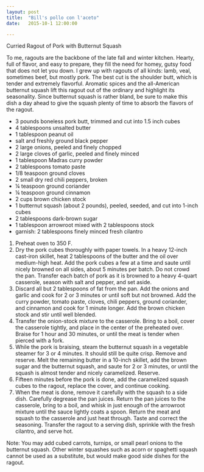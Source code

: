 ```yaml
---
layout: post
title:  "Bill's pollo con l'aceto"
date:   2015-10-1 12:00:00

---
```

Curried Ragout of Pork with Butternut Squash

To me, ragouts are the backbone of the late fall and winter kitchen.  Hearty, full of flavor, and easy to prepare, they fill the need for homey, gutsy food that does not let you down.  I grew up with ragouts of all kinds: lamb, veal, sometimes beef, but mostly pork.  The best cut is the shoulder butt, which is tender and extremely flavorful.  Aromatic spices and the all-American butternut squash lift this ragout out of the ordinary and highlight its seasonality.  Since butternut squash is rather bland, be sure to make this dish a day ahead to give the squash plenty of time to absorb the flavors of the ragout.

*	3 pounds boneless pork butt, trimmed and cut into 1.5 inch cubes
*	4 tablespoons unsalted butter
*	1 tablespoon peanut oil
*	salt and freshly ground black pepper
*	2 large onions, peeled and finely chopped
*	2 large cloves of garlic, peeled and finely minced
*	1 tablespoon Madras curry powder
*	2 tablespoons tomato paste
*	1/8 teaspoon ground cloves
*	2 small dry red chili peppers, broken
*	¼ teaspoon ground coriander
*	¼ teaspoon ground cinnamon
*	2 cups brown chicken stock
*	1 butternut squash (about 2 pounds), peeled, seeded, and cut into 1-inch cubes
*	2 tablespoons dark-brown sugar
*	1 tablespoon arrowroot mixed with 2 tablespoons stock
*	garnish: 2 tablespoons finely minced fresh cilantro

1.	Preheat oven to 350 F.
2.	Dry the pork cubes thoroughly with paper towels. In a heavy 12-inch cast-iron skillet, heat 2 tablespoons of the butter and the oil over medium-high heat.  Add the pork cubes a few at a time and saute until nicely browned on all sides, about 5 minutes per batch.  Do not crowd the pan. Transfer each batch of pork as it is browned to a heavy 4-quart casserole, season with salt and pepper, and set aside.
3.	Discard all but 2 tablespoons of fat from the pan.  Add the onions and garlic and cook for 2 or 3 minutes or until soft but not browned.  Add the curry powder, tomato paste, cloves, chili peppers, ground coriander, and cinnamon and cook for 1 minute longer.  Add the brown chicken stock and stir until well blended.
4.	Transfer the onion-stock mixture to the casserole.  Bring to a boil, cover the casserole tightly, and place in the center of the preheated over.  Braise for 1 hour and 30 minutes, or until the meat is tender when pierced with a fork.
5.	While the pork is braising, steam the butternut squash in a vegetable steamer for 3 or 4 minutes. It should still be quite crisp.  Remove and reserve.  Melt the remaining butter in a 10-inch skillet, add the brown sugar and the butternut squash, and saute for 2 or 3 minutes, or until the squash is almost tender and nicely caramelized.  Reserve.
6.	Fifteen minutes before the pork is done, add the caramelized squash cubes to the ragout, replace the cover, and continue cooking.
7.	When the meat is done, remove it carefully with the squash to a side dish.  Carefully degrease the pan juices.  Return the pan juices to the casserole, bring to a boil, and whisk in just enough of the arrowroot mixture until the sauce lightly coats a spoon.  Return the meat and squash to the casserole and just heat through.  Taste and correct the seasoning.  Transfer the ragout to a serving dish, sprinkle with the fresh cilantro, and serve hot.

Note: You may add cubed carrots, turnips, or small pearl onions to the butternut squash.  Other winter squashes such as acorn or spaghetti squash cannot be used as a substitute, but would make good side dishes for the ragout.
